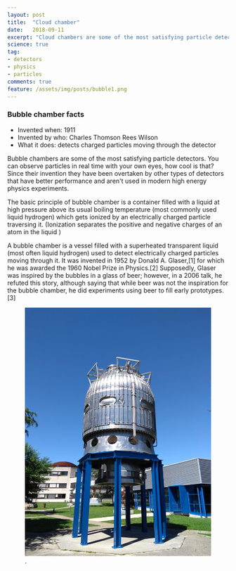 ```yaml
---
layout: post
title:  "Cloud chamber"
date:   2018-09-11
excerpt: "Cloud chambers are some of the most satisfying particle detectors. You can observe particles in real time with your own eyes, how cool is that?"
science: true
tag:
- detectors
- physics
- particles
comments: true
feature: /assets/img/posts/bubble1.png
---
```


### Bubble chamber facts

* Invented when: 1911
* Invented by who: Charles Thomson Rees Wilson
* What it does: detects charged particles moving through the detector

Bubble chambers are some of the most satisfying particle detectors. You can observe particles in real time with your own eyes, how cool is that? Since their invention they have been overtaken by other types of detectors that have better performance and aren't used in modern high energy physics experiments. 

The basic principle of bubble chamber is a container filled with a liquid at high pressure above its usual boiling temperature (most commonly used liquid hydrogen) which gets ionized by an electrically charged particle traversing it. (Ionization separates the positive and negative charges of an atom in the liquid )

A bubble chamber is a vessel filled with a superheated transparent liquid (most often liquid hydrogen) used to detect electrically charged particles moving through it. It was invented in 1952 by Donald A. Glaser,[1] for which he was awarded the 1960 Nobel Prize in Physics.[2] Supposedly, Glaser was inspired by the bubbles in a glass of beer; however, in a 2006 talk, he refuted this story, although saying that while beer was not the inspiration for the bubble chamber, he did experiments using beer to fill early prototypes.[3]


<figure>
        <a href="/assets/img/posts/bubble2.jpg"><img src="/assets/img/posts/bubble2.jpg"></a>
        <figcaption>.</figcaption>
</figure>

